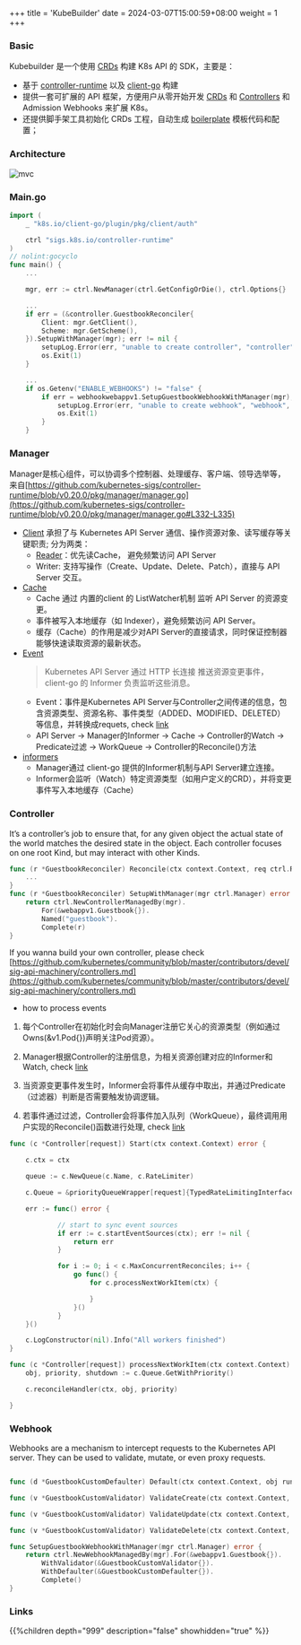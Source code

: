+++
title = 'KubeBuilder'
date = 2024-03-07T15:00:59+08:00
weight = 1
+++

### Basic 
Kubebuilder 是一个使用 [CRDs](https://kubernetes.io/zh-cn/docs/concepts/extend-kubernetes/api-extension/custom-resources/) 构建 K8s API 的 SDK，主要是：

- 基于 [controller-runtime](https://github.com/kubernetes-sigs/controller-runtime) 以及 [client-go](https://github.com/kubernetes/client-go) 构建
- 提供一套可扩展的 API 框架，方便用户从零开始开发 [CRDs](https://kubernetes.io/docs/concepts/extend-kubernetes/api-extension/custom-resources/) 和 [Controllers](https://kubernetes.io/docs/concepts/architecture/controller/) 和 Admission Webhooks 来扩展 K8s。
- 还提供脚手架工具初始化 CRDs 工程，自动生成 [boilerplate](https://github.com/kubernetes-sigs/kubebuilder/blob/master/docs/book/src/reference/boilerplate.md) 模板代码和配置；



### Architecture
![mvc](../../../images/content/kubernetes/kubebuilder_arch.png)

### Main.go
```go
import (
	_ "k8s.io/client-go/plugin/pkg/client/auth"

	ctrl "sigs.k8s.io/controller-runtime"
)
// nolint:gocyclo
func main() {
    ...

    mgr, err := ctrl.NewManager(ctrl.GetConfigOrDie(), ctrl.Options{}

    ...
    if err = (&controller.GuestbookReconciler{
        Client: mgr.GetClient(),
        Scheme: mgr.GetScheme(),
    }).SetupWithManager(mgr); err != nil {
        setupLog.Error(err, "unable to create controller", "controller", "Guestbook")
        os.Exit(1)
    }

    ...
    if os.Getenv("ENABLE_WEBHOOKS") != "false" {
        if err = webhookwebappv1.SetupGuestbookWebhookWithManager(mgr); err != nil {
            setupLog.Error(err, "unable to create webhook", "webhook", "Guestbook")
            os.Exit(1)
        }
    }
```

### Manager
Manager是核心组件，可以协调多个控制器、处理缓存、客户端、领导选举等，来自[https://github.com/kubernetes-sigs/controller-runtime/blob/v0.20.0/pkg/manager/manager.go](https://github.com/kubernetes-sigs/controller-runtime/blob/v0.20.0/pkg/manager/manager.go#L332-L335)
- [Client](https://github.com/kubernetes-sigs/controller-runtime/blob/main/pkg/client/interfaces.go#L164-L178) 承担了与 Kubernetes API Server 通信、操作资源对象、读写缓存等关键职责; 分为两类：
    - [Reader](https://github.com/kubernetes-sigs/controller-runtime/blob/main/pkg/client/client.go#L333-L352)：优先读Cache， 避免频繁访问 API Server
    - Writer: 支持写操作（Create、Update、Delete、Patch），直接与 API Server 交互。
- [Cache](https://github.com/kubernetes-sigs/controller-runtime/blob/v0.20.0/pkg/cache/informer_cache.go)
    * Cache 通过 内置的client 的 ListWatcher机制 监听 API Server 的资源变更。
    * 事件被写入本地缓存（如 Indexer），避免频繁访问 API Server。
    * 缓存（Cache）的作用是减少对API Server的直接请求，同时保证控制器能够快速读取资源的最新状态。
- [Event](https://github.com/kubernetes-sigs/controller-runtime/blob/v0.20.0/pkg/event/event.go)
    > Kubernetes API Server 通过 HTTP 长连接 推送资源变更事件，client-go 的 Informer 负责监听这些消息。
    * Event：事件是Kubernetes API Server与Controller之间传递的信息，包含资源类型、资源名称、事件类型（ADDED、MODIFIED、DELETED）等信息，并转换成requets, check [link](https://github.com/kubernetes-sigs/controller-runtime/blob/main/pkg/handler/enqueue.go#L56-L59)
    * API Server → Manager的Informer → Cache → Controller的Watch → Predicate过滤 → WorkQueue →  Controller的Reconcile()方法
- [informers](https://github.com/kubernetes-sigs/controller-runtime/blob/main/pkg/cache/internal/informers.go)
    * Manager通过 client-go 提供的Informer机制与API Server建立连接。
    * Informer会监听（Watch）特定资源类型（如用户定义的CRD），并将变更事件写入本地缓存（Cache）


### Controller
It’s a controller’s job to ensure that, for any given object the actual state of the world matches the desired state in the object. Each controller focuses on one root Kind, but may interact with other Kinds.
```go
func (r *GuestbookReconciler) Reconcile(ctx context.Context, req ctrl.Request) (ctrl.Result, error) {
    ...
}
func (r *GuestbookReconciler) SetupWithManager(mgr ctrl.Manager) error {
	return ctrl.NewControllerManagedBy(mgr).
		For(&webappv1.Guestbook{}).
		Named("guestbook").
		Complete(r)
}
```
If you wanna build your own controller, please check [https://github.com/kubernetes/community/blob/master/contributors/devel/sig-api-machinery/controllers.md](https://github.com/kubernetes/community/blob/master/contributors/devel/sig-api-machinery/controllers.md)

- how to process events
1. 每个Controller在初始化时会向Manager注册它关心的资源类型（例如通过Owns(&v1.Pod{})声明关注Pod资源）。

2. Manager根据Controller的注册信息，为相关资源创建对应的Informer和Watch, check [link](https://github.com/kubernetes-sigs/controller-runtime/blob/main/pkg/builder/controller.go#L180-L200)

3. 当资源变更事件发生时，Informer会将事件从缓存中取出，并通过Predicate（过滤器）判断是否需要触发协调逻辑。

4. 若事件通过过滤，Controller会将事件加入队列（WorkQueue），最终调用用户实现的Reconcile()函数进行处理, check [link](https://github.com/kubernetes-sigs/controller-runtime/blob/main/pkg/internal/controller/controller.go#L148-L218)

```go
func (c *Controller[request]) Start(ctx context.Context) error {

	c.ctx = ctx

	queue := c.NewQueue(c.Name, c.RateLimiter)

    c.Queue = &priorityQueueWrapper[request]{TypedRateLimitingInterface: queue}

	err := func() error {

            // start to sync event sources
            if err := c.startEventSources(ctx); err != nil {
                return err
            }

            for i := 0; i < c.MaxConcurrentReconciles; i++ {
                go func() {
                    for c.processNextWorkItem(ctx) {

                    }
                }()
            }
	}()

	c.LogConstructor(nil).Info("All workers finished")
}
```

```go
func (c *Controller[request]) processNextWorkItem(ctx context.Context) bool {
	obj, priority, shutdown := c.Queue.GetWithPriority()

	c.reconcileHandler(ctx, obj, priority)

}
```

### Webhook
Webhooks are a mechanism to intercept requests to the Kubernetes API server. They can be used to validate, mutate, or even proxy requests.
```go

func (d *GuestbookCustomDefaulter) Default(ctx context.Context, obj runtime.Object) error {}

func (v *GuestbookCustomValidator) ValidateCreate(ctx context.Context, obj runtime.Object) (admission.Warnings, error) {}

func (v *GuestbookCustomValidator) ValidateUpdate(ctx context.Context, oldObj, newObj runtime.Object) (admission.Warnings, error) {}

func (v *GuestbookCustomValidator) ValidateDelete(ctx context.Context, obj runtime.Object) (admission.Warnings, error) {}

func SetupGuestbookWebhookWithManager(mgr ctrl.Manager) error {
	return ctrl.NewWebhookManagedBy(mgr).For(&webappv1.Guestbook{}).
		WithValidator(&GuestbookCustomValidator{}).
		WithDefaulter(&GuestbookCustomDefaulter{}).
		Complete()
}
```

### Links
{{%children depth="999" description="false" showhidden="true" %}}